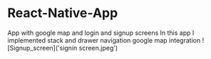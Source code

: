 # React-Native-App
App with google map and login and signup screens 
In this app I implemented stack and drawer navigation 
google map integration
![Signup_screen]('signin screen.jpeg')

